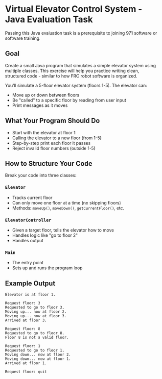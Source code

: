 # Virtual Elevator Control System - Java Evaluation Task

Passing this Java evaluation task is a prerequisite to joining 971 software or software training.

## Goal

Create a small Java program that simulates a simple elevator system using multiple classes.
This exercise will help you practice writing clean, structured code - similar to how FRC robot software is organized.

You’ll simulate a 5-floor elevator system (floors 1-5). The elevator can:

- Move up or down between floors
- Be "called" to a specific floor by reading from user input
- Print messages as it moves

## What Your Program Should Do

- Start with the elevator at floor 1
- Calling the elevator to a new floor (from 1-5)
- Step-by-step print each floor it passes
- Reject invalid floor numbers (outside 1-5)

## How to Structure Your Code

Break your code into three classes:

### `Elevator`

- Tracks current floor
- Can only move one floor at a time (no skipping floors)
- Methods: `moveUp()`, `moveDown()`, `getCurrentFloor()`, etc.

### `ElevatorController`

- Given a target floor, tells the elevator how to move
- Handles logic like "go to floor 2"
- Handles output

### `Main`

- The entry point
- Sets up and runs the program loop

## Example Output

```
Elevator is at floor 1.

Request floor: 3
Requested to go to floor 3.
Moving up... now at floor 2.
Moving up... now at floor 3.
Arrived at floor 3.

Request floor: 8
Requested to go to floor 8.
Floor 8 is not a valid floor.

Request floor: 1
Requested to go to floor 1.
Moving down... now at floor 2.
Moving down... now at floor 1.
Arrived at floor 1.

Request floor: quit
```
